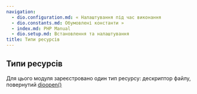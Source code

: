 ```yaml
---
navigation:
  - dio.configuration.md: « Налаштування під час виконання
  - dio.constants.md: Обумовлені константи »
  - index.md: PHP Manual
  - dio.setup.md: Встановлення та налаштування
title: Типи ресурсів
---
```

## Типи ресурсів

Для цього модуля зареєстровано один тип ресурсу: дескриптор файлу, повернутий [dioopen()](function.dio-open.html)
